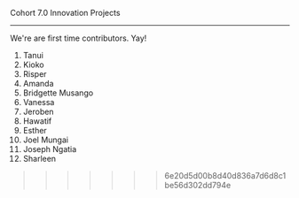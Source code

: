 Cohort 7.0 Innovation Projects

---

We're are first time contributors. Yay!

1. Tanui
2. Kioko
3. Risper
4. Amanda
5. Bridgette Musango
6. Vanessa
7. Jeroben
8. Hawatif
9. Esther
10. Joel Mungai
11. Joseph Ngatia
12. Sharleen
>>>>>>> 6e20d5d00b8d40d836a7d6d8c1be56d302dd794e

